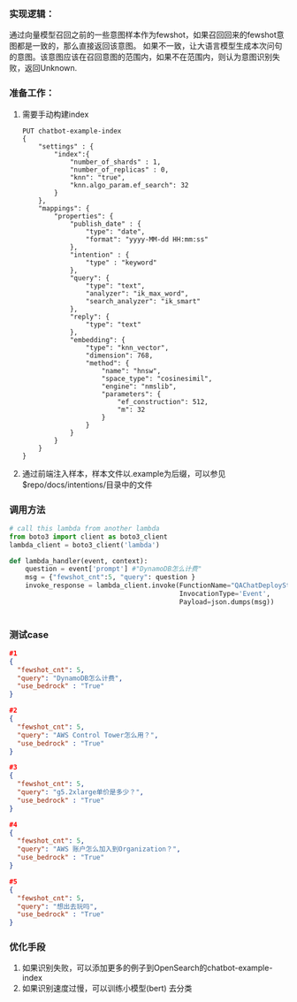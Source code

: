 ### 实现逻辑：

通过向量模型召回之前的一些意图样本作为fewshot，如果召回回来的fewshot意图都是一致的，那么直接返回该意图。 如果不一致，让大语言模型生成本次问句的意图。该意图应该在召回意图的范围内，如果不在范围内，则认为意图识别失败，返回Unknown.



### 准备工作：

1. 需要手动构建index

   ```
   PUT chatbot-example-index
   {
       "settings" : {
           "index":{
               "number_of_shards" : 1,
               "number_of_replicas" : 0,
               "knn": "true",
               "knn.algo_param.ef_search": 32
           }
       },
       "mappings": {
           "properties": {
               "publish_date" : {
                   "type": "date",
                   "format": "yyyy-MM-dd HH:mm:ss"
               },
               "intention" : {
                   "type" : "keyword"
               },
               "query": {
                   "type": "text",
                   "analyzer": "ik_max_word",
                   "search_analyzer": "ik_smart"
               },
               "reply": {
                   "type": "text"
               },
               "embedding": {
                   "type": "knn_vector",
                   "dimension": 768,
                   "method": {
                       "name": "hnsw",
                       "space_type": "cosinesimil",
                       "engine": "nmslib",
                       "parameters": {
                           "ef_construction": 512,
                           "m": 32
                       }
                   }            
               }
           }
       }
   }
   ```

2. 通过前端注入样本，样本文件以.example为后缀，可以参见$repo/docs/intentions/目录中的文件



### 调用方法

```python
# call this lambda from another lambda
from boto3 import client as boto3_client
lambda_client = boto3_client('lambda')

def lambda_handler(event, context):
  	question = event['prompt'] #"DynamoDB怎么计费"
    msg = {"fewshot_cnt":5, "query": question }
    invoke_response = lambda_client.invoke(FunctionName="QAChatDeployStack-lambdaintention**",
                                           InvocationType='Event',
                                           Payload=json.dumps(msg))
    
```



### 测试case

```json
#1
{
  "fewshot_cnt": 5,
  "query": "DynamoDB怎么计费",
  "use_bedrock" : "True"
}

#2
{
  "fewshot_cnt": 5,
  "query": "AWS Control Tower怎么用？",
  "use_bedrock" : "True"
}

#3
{
  "fewshot_cnt": 5,
  "query": "g5.2xlarge单价是多少？",
  "use_bedrock" : "True"
}

#4
{
  "fewshot_cnt": 5,
  "query": "AWS 账户怎么加入到Organization？",
  "use_bedrock" : "True"
}

#5
{
  "fewshot_cnt": 5,
  "query": "想出去玩吗",
  "use_bedrock" : "True"
}
```



### 优化手段

1. 如果识别失败，可以添加更多的例子到OpenSearch的chatbot-example-index
2. 如果识别速度过慢，可以训练小模型(bert) 去分类
